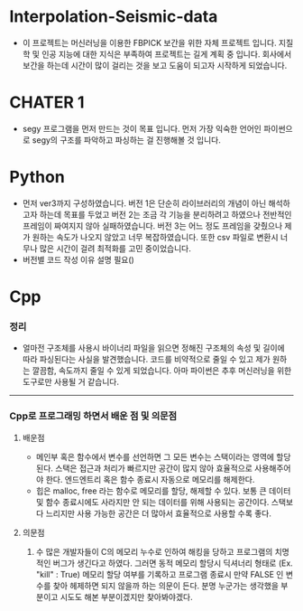 # Interpolation-Seismic-data
 - 이 프로젝트는 머신러닝을 이용한 FBPICK 보간을 위한 자체 프로젝트 입니다. 지질학 및 인공 지능에 대한 지식은 부족하여 프로젝트는 길게 계획 중 입니다. 회사에서 보간을 하는데 시간이 많이 걸리는 것을 보고 도움이 되고자 시작하게 되었습니다.


# CHATER 1
 - segy 프로그램을 먼저 만드는 것이 목표 입니다. 먼저 가장 익숙한 언어인 파이썬으로 segy의 구조를 파악하고 파싱하는 걸 진행해볼 것 입니다.



# Python
 - 먼저 ver3까지 구성하였습니다. 버전 1은 단순히 라이브러리의 개념이 아닌 해석하고자 하는데 목표를 두었고 버전 2는 조금 각 기능을 분리하려고 하였으나 전반적인 프레임이 짜여지지 않아 실패하였습니다. 버전 3는 어느 정도 프레임을 갖췄으나 제가 원하는 속도가 나오지 않았고 너무 복잡하였습니다. 또한 csv 파일로 변환시 너무나 많은 시간이 걸려 최적화를 고민 중이었습니다.
 - 버전별 코드 작성 이유 설명 필요()

# Cpp
 ### 정리
 - 얼마전 구조체를 사용시 바이너리 파일을 읽으면 정해진 구조체의 속성 및 길이에 따라 파싱된다는 사실을 발견했습니다. 코드를 비약적으로 줄일 수 있고 제가 원하는 깔끔함, 속도까지 줄일 수 있게 되었습니다. 아마 파이썬은 추후 머신러닝을 위한 도구로만 사용될 거 같습니다. 
 
 ---
 ### Cpp로 프로그래밍 하면서 배운 점 및 의문점
 1. 배운점
    - 메인부 혹은 함수에서 변수를 선언하면 그 모든 변수는 스택이라는 영역에 할당된다. 스택은 접근과 처리가 빠르지만 공간이 많지 않아 효율적으로 사용해주어야 한다. 엔드엔트리 혹은 함수 종료시 자동으로 메모리를 해제한다.
    - 힙은 malloc, free 라는 함수로 메모리를 할당, 해제할 수 있다. 보통 큰 데이터 및 함수 종료시에도 사라지만 안 되는 데이터를 위해 사용되는 공간이다. 스택보다 느리지만 사용 가능한 공간은 더 많아서 효율적으로 사용할 수록 좋다.

2. 의문점
    1. 수 많은 개발자들이 C의 메모리 누수로 인하여 해킹을 당하고 프로그램의 치명적인 버그가 생긴다고 하였다. 그러면 동적 메모리 할당시 딕셔너리 형태로 (Ex. "kill" : True) 메모리 할당 여부를 기록하고 프로그램 종료시 만약 FALSE 인 변수를 찾아 헤제하면 되지 않을까 하는 의문이 든다. 분명 누군가는 생각했을 부분이고 시도도 해본 부분이겠지만 찾아봐야겠다.